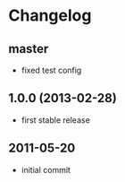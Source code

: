 # Changelog

## master

- fixed test config

## 1.0.0 (2013-02-28)

- first stable release

## 2011-05-20

- initial commit
